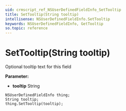 ```yaml
---
uid: crmscript_ref_NSUserDefinedFieldInfo_SetTooltip
title: SetTooltip(String tooltip)
intellisense: NSUserDefinedFieldInfo.SetTooltip
keywords: NSUserDefinedFieldInfo, GetTooltip
so.topic: reference
---
```


# SetTooltip(String tooltip)

Optional tooltip text for this field

**Parameter:** 
* **tooltip** String

```crmscript
NSUserDefinedFieldInfo thing;
String tooltip;
thing.SetTooltip(tooltip);
```

